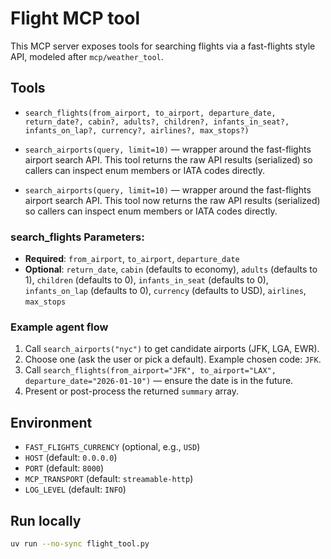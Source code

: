 # Flight MCP tool

This MCP server exposes tools for searching flights via a fast-flights style API, modeled after `mcp/weather_tool`.

## Tools
- `search_flights(from_airport, to_airport, departure_date, return_date?, cabin?, adults?, children?, infants_in_seat?, infants_on_lap?, currency?, airlines?, max_stops?)`
- `search_airports(query, limit=10)` — wrapper around the fast-flights airport search API. This tool returns the raw API results (serialized) so callers can inspect enum members or IATA codes directly.

- `search_airports(query, limit=10)` — wrapper around the fast-flights airport search API. This tool now returns the raw API results (serialized) so callers can inspect enum members or IATA codes directly.

### search_flights Parameters:
- **Required**: `from_airport`, `to_airport`, `departure_date`
- **Optional**: `return_date`, `cabin` (defaults to economy), `adults` (defaults to 1), `children` (defaults to 0), `infants_in_seat` (defaults to 0), `infants_on_lap` (defaults to 0), `currency` (defaults to USD), `airlines`, `max_stops`

### Example agent flow

1. Call `search_airports("nyc")` to get candidate airports (JFK, LGA, EWR).
2. Choose one (ask the user or pick a default). Example chosen code: `JFK`.
3. Call `search_flights(from_airport="JFK", to_airport="LAX", departure_date="2026-01-10")` — ensure the date is in the future.
4. Present or post-process the returned `summary` array.

## Environment
- `FAST_FLIGHTS_CURRENCY` (optional, e.g., `USD`)
- `HOST` (default: `0.0.0.0`)
- `PORT` (default: `8000`)
- `MCP_TRANSPORT` (default: `streamable-http`)
- `LOG_LEVEL` (default: `INFO`)

## Run locally
```bash
uv run --no-sync flight_tool.py
```
